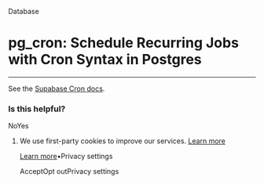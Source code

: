 Database

# pg\_cron: Schedule Recurring Jobs with Cron Syntax in Postgres

* * *

See the [Supabase Cron docs](https://supabase.com/docs/guides/cron).

### Is this helpful?

NoYes

1. We use first-party cookies to improve our services. [Learn more](https://supabase.com/privacy#8-cookies-and-similar-technologies-used-on-our-european-services)



   [Learn more](https://supabase.com/privacy#8-cookies-and-similar-technologies-used-on-our-european-services)•Privacy settings





   AcceptOpt outPrivacy settings